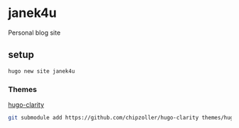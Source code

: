 # janek4u
Personal blog site

## setup

```sh
hugo new site janek4u
```

### Themes

[hugo-clarity](https://themes.gohugo.io/themes/hugo-clarity/)

```sh
git submodule add https://github.com/chipzoller/hugo-clarity themes/hugo-clarity
```

<!-- Considered theme https://themes.gohugo.io/themes/hugo-theme-cleanwhite/ as well -->